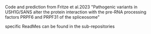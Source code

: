 Code and prediction from Fritze et al.2023 
"Pathogenic variants in USH1G/SANS alter the protein interaction with the pre-RNA processing factors PRPF6 and PRPF31 of the spliceosome"

specific ReadMes can be found in the sub-repositories
